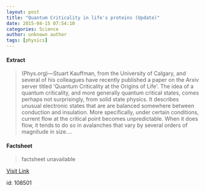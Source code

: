 ```yaml
---
layout: post
title: "Quantum Criticality in life's proteins (Update)"
date: 2015-04-15 07:54:10
categories: Science
author: unknown author
tags: [physics]
---
```



#### Extract
>(Phys.org)—Stuart Kauffman, from the University of Calgary, and several of his colleagues have recently published a paper on the Arxiv server titled 'Quantum Criticality at the Origins of Life'. The idea of a quantum criticality, and more generally quantum critical states, comes perhaps not surprisingly, from solid state physics. It describes unusual electronic states that are are balanced somewhere between conduction and insulation. More specifically, under certain conditions, current flow at the critical point becomes unpredictable. When it does flow, it tends to do so in avalanches that vary by several orders of magnitude in size....

#### Factsheet
>factsheet unavailable

[Visit Link](http://phys.org/news348144521.html)

id:  108501
